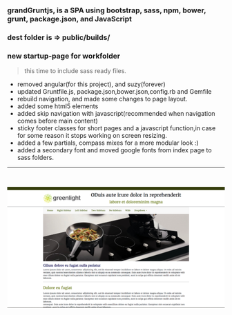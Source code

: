 ### grandGruntjs, is a SPA using bootstrap, sass, npm, bower, grunt, package.json, and JavaScript

### dest folder is => public/builds/

### new startup-page for workfolder
> this time to include sass ready files.


- removed angular(for this project), and suzy(forever)
- updated Gruntfile.js, package.json,bower.json,config.rb and Gemfile 
- rebuild navigation, and made some changes to page layout.
- added some html5 elements
- added skip navigation with javascript(recommended when navigation
  comes before main content)
- sticky footer classes for short pages and a javascript function,in 
  case for some reason it stops working on screen resizing.
- added a few partials, compass mixes for a more modular look :)
- added a secondary font and moved google fonts from index page to 
  sass folders.



 <hr />
  
  <br />
  
  
  ![screenshot](screenshot.png?raw=true "screenshot")






